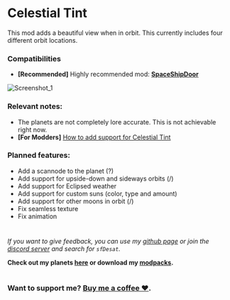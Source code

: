 # Celestial Tint
This mod adds a beautiful view when in orbit. This currently includes four different orbit locations.  
### Compatibilities
- **[Recommended]** Highly recommended mod: **[SpaceShipDoor](https://thunderstore.io/c/lethal-company/p/Wolf11221/SpaceShipDoor/)**
  
![Screenshot_1](https://raw.githubusercontent.com/sfDesat/Celestial-Tint/main/Screenshots/Desert.png "Desert")
  
### Relevant notes:  
- The planets are not completely lore accurate. This is not achievable right now.
- **[For Modders]** [How to add support for Celestial Tint](https://github.com/sfDesat/Celestial-Tint/wiki/Adding-support-for-Celestial-Tint)
  
### Planned features:
- Add a scannode to the planet (?)
- Add support for upside-down and sideways orbits (/)
- Add support for Eclipsed weather
- Add support for custom suns (color, type and amount)
- Add support for other moons in orbit (/)
- Fix seamless texture
- Fix animation
# 
  
_If you want to give feedback, you can use my [github page](https://github.com/sfDesat/Celestial-Tint/issues) or join the [discord server](https://discord.gg/lcmod) and search for `sfDesat`._

**Check out my planets [here](https://thunderstore.io/c/lethal-company/p/sfDesat/) or download my [modpacks](https://thunderstore.io/c/lethal-company/p/sfDesat/?section=modpacks).**
#
### Want to support me? [Buy me a coffee ❤️](https://www.buymeacoffee.com/sfdesat).
